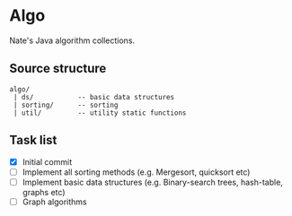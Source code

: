 # Algo
Nate's Java algorithm collections.

## Source structure
```
algo/
 | ds/           -- basic data structures
 | sorting/      -- sorting
 | util/         -- utility static functions
```

## Task list
- [x] Initial commit
- [ ] Implement all sorting methods (e.g. Mergesort, quicksort etc)
- [ ] Implement basic data structures (e.g. Binary-search trees, hash-table, graphs etc)
- [ ] Graph algorithms
